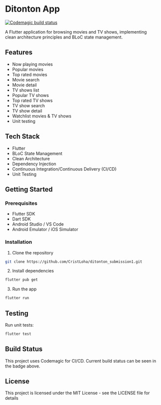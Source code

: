 # Ditonton App

[![Codemagic build status](https://api.codemagic.io/apps/6831409e3ecb651875a16b63/6831409e3ecb651875a16b63/status_badge.svg)](https://codemagic.io/apps/6831409e3ecb651875a16b63/6831409e3ecb651875a16b63/latest_build)

A Flutter application for browsing movies and TV shows, implementing clean architecture principles and BLoC state management.

## Features

- Now playing movies
- Popular movies
- Top rated movies
- Movie search
- Movie detail
- TV shows list
- Popular TV shows
- Top rated TV shows 
- TV show search
- TV show detail
- Watchlist movies & TV shows
- Unit testing


## Tech Stack

- Flutter
- BLoC State Management
- Clean Architecture
- Dependency Injection
- Continuous Integration/Continuous Delivery (CI/CD)
- Unit Testing


## Getting Started

### Prerequisites

- Flutter SDK
- Dart SDK
- Android Studio / VS Code
- Android Emulator / iOS Simulator

### Installation

1. Clone the repository
```bash
git clone https://github.com/CristLoha/ditonton_submission1.git
```

2. Install dependencies
```bash
flutter pub get
```

3. Run the app
```bash
flutter run
```

## Testing

Run unit tests:
```bash
flutter test
```

## Build Status

This project uses Codemagic for CI/CD. Current build status can be seen in the badge above.

## License

This project is licensed under the MIT License - see the LICENSE file for details